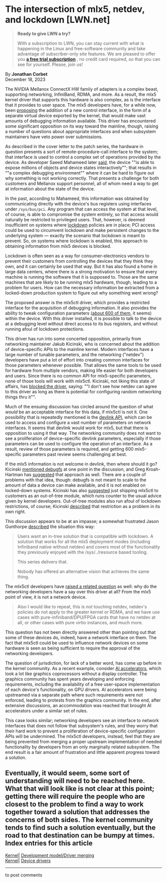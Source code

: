# The intersection of mlx5, netdev, and lockdown [LWN.net]

> **Ready to give LWN a try?**
> 
> With a subscription to LWN, you can stay current with what is happening in the Linux and free-software community and take advantage of subscriber-only site features. We are pleased to offer you **[a free trial subscription](https://lwn.net/Promo/nst-trial/claim)** , no credit card required, so that you can see for yourself. Please, join us! 

By **Jonathan Corbet**  
December 18, 2023 

The NVIDIA Mellanox ConnectX HW family of adapters is a complex beast, supporting networking, InfiniBand, RDMA, and more. As a result, the mlx5 kernel driver that supports this hardware is also complex, as is the interface that it provides to user space. The mlx5 developers have, for a while now, been [proposing](/ml/linux-kernel/20231121070619.9836-1-saeed@kernel.org/) the addition of a new control interface, in the form of a separate virtual device exported by the kernel, that would make vast amounts of debugging information available. This driver has encountered some significant opposition on its way toward the mainline, though, raising a number of questions about appropriate interfaces and when subsystem maintainers have veto power over submissions. 

As described in the cover letter to the patch series, the hardware in question presents a sort of remote-procedure-call interface to the system; that interface is used to control a complex set of operations provided by the device. As developer Saeed Mahameed later [said](/ml/linux-kernel/ZXIUysBgNWWZHe0z@x130/), the device ""is able to expose millions of objects and device states interactively""; that results in ""a complex debugging environment"" where it can be hard to figure out why something is not working correctly. That presents a challenge for both customers and Mellanox support personnel, all of whom need a way to get at information about the state of the device. 

In the past, according to Mahameed, this information was obtained by communicating directly with the device's bus registers using interfaces under `/sys/bus/pci`. Any program that can access the system at that level, of course, is able to compromise the system entirely, so that access would naturally be restricted to privileged users. That, however, is deemed insufficient on systems where [lockdown](/Articles/784674/) policies are in place; PCI access could be used to circumvent lockdown and make persistent changes to the underlying system — exactly the scenario that lockdown is meant to prevent. So, on systems where lockdown is enabled, this approach to obtaining information from mlx5 devices is blocked. 

Lockdown is often seen as a way for consumer-electronics vendors to prevent their customers from controlling the devices that they think they own, and it can certainly be used that way. But it has also found a home in large data centers, where there is a strong motivation to ensure that every machine is running the software that it is supposed to. Those are the same machines that are likely to be running mlx5 hardware, though, leading to a problem for users. How can the necessary information be extracted from a locked-down production system to figure out why something went wrong? 

The proposed answer is the mlx5ctl driver, which provides a restricted interface for the acquisition of debugging information. It also provides the ability to tweak configuration parameters ([about 600 of them](/ml/linux-kernel/20231128162413.GP436702@nvidia.com/), it seems) within the device. With this driver installed, it is possible to talk to the device at a debugging level without direct access to its bus registers, and without running afoul of lockdown protections. 

This driver has run into some concerted opposition, primarily from networking maintainer Jakub Kicinski, who is concerned about the addition of device-specific APIs to the mainline kernel. Modern interfaces have a large number of tunable parameters, and the networking ("netdev") developers have put a lot of effort into creating common interfaces for those parameters whenever possible. That allows the same tools to be used for hardware from multiple vendors, making life easier for both developers and users. Since there is no common API for mlx5-specific parameters, none of those tools will work with mlx5ctl. Kicinski, not liking this state of affairs, has [blocked the driver](/ml/linux-kernel/20231127160719.4a8b2ad1@kernel.org/), saying: ""I don't see how netdev can agree to this driver as long as there is potential for configuring random networking things thru it"". 

Much of the ensuing discussion has circled around the question of what _would_ be an acceptable interface for this data, if mlx5ctl is not it. One possibility that is repeatedly mentioned is the [devlink API](https://docs.kernel.org/networking/devlink/), which can be used to access and configure a vast number of parameters on network interfaces. It seems that devlink would work for mlx5, but that there is opposition to using it that way. The networking community does not want to see a proliferation of device-specific devlink parameters, especially if those parameters can be used to configure the operation of an interface. As a result, review of those parameters is required, and getting 600 mlx5-specific parameters past review seems challenging at best. 

If the mlx5 information is not welcome in devlink, then where should it go? Kicinski [mentioned debugfs](/ml/linux-kernel/20231128103304.25c2c642@kernel.org/) at one point in the discussion, and Greg Kroah-Hartman has [suggested](/ml/linux-kernel/2023120857-calculus-concerned-cef0@gregkh/) that approach as well. There are a couple of problems with that idea, though: debugfs is not meant to scale to the amount of data a device can make available, and it is not enabled on locked-down systems. Kicinski has also [suggested](/ml/linux-kernel/20231205204855.52fa5cc1@kernel.org/) just shipping mlx5ctl to customers as an out-of-tree module, which runs counter to the usual advice given by kernel developers. Out-of-tree modules also run afoul of lockdown restrictions, of course; Kicinski [described](/ml/linux-kernel/20231207082042.6229868e@kernel.org/) that restriction as a problem in its own right. 

This discussion appears to be at an impasse; a somewhat frustrated Jason Gunthorpe [described](/ml/linux-kernel/20231208133438.GP2692119@nvidia.com/) the situation this way: 

> Users want an in-tree solution that is compatible with lockdown. A solution that works for all the mlx5 deployment modes (including Infiniband native without netdev) and covers most of the functionality they previously enjoyed with the /sys/../resource based tooling. 
> 
> This series delivers that. 
> 
> Nobody has offered an alternative vision that achieves the same thing. 

The mlx5ctl developers have [raised a related question](/ml/linux-kernel/ZXIUysBgNWWZHe0z@x130/) as well: why do the networking developers have a say over this driver at all? From the mlx5 point of view, it is not a network device. 

> Also I would like to repeat, this is not touching netdev, netdev's policies do not apply to the greater kernel or RDMA, and we have use cases with pure-infiniband/DPU/FPGA cards that have no netdev at all, or other cases with pure virtio instances, and much more. 

This question has not been directly answered other than pointing out that some of these devices do, indeed, have a network interface on them. The fact that mlx5ctl could be used to influence network devices on some hardware is seen as being sufficient to require the approval of the networking developers. 

The question of jurisdiction, for lack of a better word, has come up before in the kernel community. As a recent example, consider [AI accelerators](/Articles/870418/), which look a lot like graphics coprocessors without a display controller. The graphics community has spent years developing and enforcing requirements, including the availability of a free user-space implementation of each device's functionality, on GPU drivers. AI accelerators were being upstreamed via a separate path where such requirements were not enforced, leading to protests from the graphics community. In the end, after extensive discussions, an accommodation was reached that brought AI accelerators under a similar set of rules. 

This case looks similar; networking developers see an interface to network interfaces that does not follow that subsystem's rules, and they worry that their hard work to prevent a proliferation of device-specific configuration APIs will be undermined. The mlx5ctl developers, instead, feel that they are being prevented from merging a proper upstream implementation of needed functionality by developers from an only marginally related subsystem. The end result is a fair amount of frustration and little apparent progress toward a solution. 

Eventually, it would seem, some sort of understanding will need to be reached here. What that will look like is not clear at this point; getting there will require the people who are closest to the problem to find a way to work together toward a solution that addresses the concerns of both sides. The kernel community tends to find such a solution eventually, but the road to that destination can be bumpy at times.  
Index entries for this article  
---  
[Kernel](/Kernel/Index)| [Development model/Driver merging](/Kernel/Index#Development_model-Driver_merging)  
[Kernel](/Kernel/Index)| [Device drivers](/Kernel/Index#Device_drivers)  
  


* * *

to post comments 
